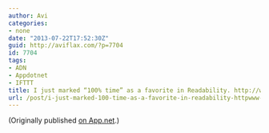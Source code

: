 ```yaml
---
author: Avi
categories:
- none
date: "2013-07-22T17:52:30Z"
guid: http://aviflax.com/?p=7704
id: 7704
tags:
- ADN
- Appdotnet
- IFTTT
title: I just marked “100% time” as a favorite in Readability. http://www.readability.com/articles/zicgiepe
url: /post/i-just-marked-100-time-as-a-favorite-in-readability-httpwww-readability-comarticleszicgiepe/
---
```

(Originally published [on App.net](http://alpha.app.net/aviflax/post/7947014).)